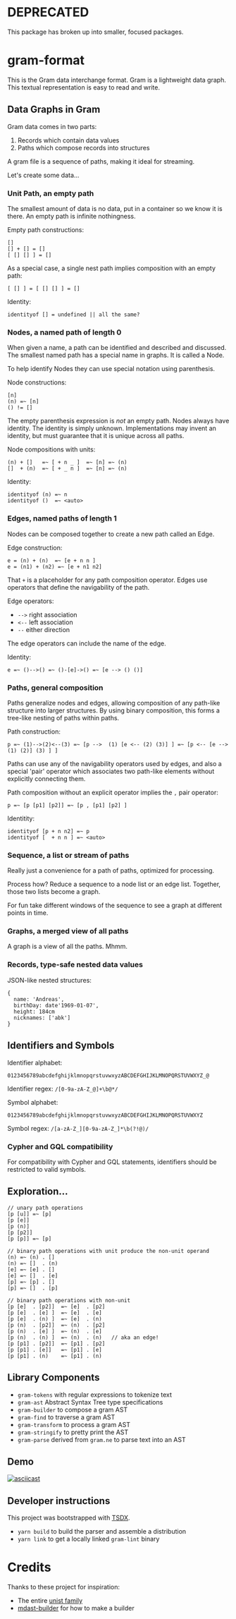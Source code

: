 # DEPRECATED

This package has broken up into smaller, focused packages. 

# gram-format

This is the Gram data interchange format. Gram is a lightweight data graph.
This textual representation is easy to read and write. 

## Data Graphs in Gram

Gram data comes in two parts:

1. Records which contain data values
2. Paths which compose records into structures

A gram file is a sequence of paths, making it ideal for streaming.

Let's create some data...

### Unit Path, an empty path

The smallest amount of data is no data, put in a container so we know
it is there. An empty path is infinite nothingness. 

Empty path constructions:

```
[]
[] + [] = []
[ [] [] ] = []
```

As a special case, a single nest path implies composition with an empty path:
```
[ [] ] = [ [] [] ] = []
```

Identity:
```
identityof [] = undefined || all the same?
```

### Nodes, a named path of length 0

When given a name, a path can be identified and described and discussed. 
The smallest named path has a special name in graphs. It is called a Node. 

To help identify Nodes they can use special notation using parenthesis. 

Node constructions:
```
[n]
(n) =~ [n]
() != []
```

The empty parenthesis expression is _not_ an empty path. Nodes always
have identity. The identity is simply unknown. Implementations may
invent an identity, but must guarantee that it is unique across all paths.

Node compositions with units:
```
(n) + []   =~ [ + n _ ]  =~ [n] =~ (n)
[]  + (n)  =~ [ + _ n ]  =~ [n] =~ (n)
```

Identity:
```
identityof (n) =~ n
identityof ()  =~ <auto>
```

### Edges, named paths of length 1

Nodes can be composed together to create a new path called an Edge.

Edge construction:
```
e = (n) + (n)  =~ [e + n n ]
e = (n1) + (n2) =~ [e + n1 n2]
```

That `+` is a placeholder for any path composition operator. 
Edges use operators that define the navigability of the path.

Edge operators:
- `-->` right association
- `<--` left association
-  `--` either direction

The edge operators can include the name of the edge.

Identity:
```
e =~ ()-->() =~ ()-[e]->() =~ [e --> () ()]

```


### Paths, general composition

Paths generalize nodes and edges, allowing composition of any path-like
structure into larger structures. By using binary composition, this
forms a tree-like nesting of paths within paths.

Path construction:
```
p =~ (1)-->(2)<--(3) =~ [p -->  (1) [e <-- (2) (3)] ] =~ [p <-- [e --> (1) (2)] (3) ] ]
```

Paths can use any of the navigability operators used by edges,
and also a special 'pair' operator which associates two
path-like elements without explicitly connecting them.

Path composition without an explicit operator implies the `,` pair operator:

```
p =~ [p [p1] [p2]] =~ [p , [p1] [p2] ]
```


Identitity:
```
identityof [p + n n2] =~ p
identityof [  + n n ] =~ <auto>
```

### Sequence, a list or stream of paths

Really just a convenience for a path of paths, optimized
for processing.

Process how? Reduce a sequence to a node list or an edge list. 
Together, those two lists become a graph.

For fun take different windows of the sequence to see a 
graph at different points in time.

### Graphs, a merged view of all paths

A graph is a view of all the paths. Mhmm. 

### Records, type-safe nested data values

JSON-like nested structures:

```
{
  name: 'Andreas',
  birthDay: date'1969-01-07',
  height: 184cm
  nicknames: ['abk']
}
```

## Identifiers and Symbols

Identifier alphabet:
```
0123456789abcdefghijklmnopqrstuvwxyzABCDEFGHIJKLMNOPQRSTUVWXYZ_@
```

Identifier regex: `/[0-9a-zA-Z_@]+\b@*/`

Symbol alphabet:
```
0123456789abcdefghijklmnopqrstuvwxyzABCDEFGHIJKLMNOPQRSTUVWXYZ
```

Symbol regex: `/[a-zA-Z_][0-9a-zA-Z_]*\b(?!@)/`

### Cypher and GQL compatibility

For compatibility with Cypher and GQL statements, identifiers
should be restricted to valid symbols.


## Exploration...

```
// unary path operations
[p [u]] =~ [p]
[p [e]]
[p (n)]
[p [p2]]
[p [p]] =~ [p]

// binary path operations with unit produce the non-unit operand
(n) =~ (n) . []
(n) =~ []  . (n)
[e] =~ [e] . []
[e] =~ []  . [e]
[p] =~ [p] . []
[p] =~ []  . [p]

// binary path operations with non-unit
[p [e]  . [p2]]  =~ [e]  . [p2]
[p [e]  . [e] ]  =~ [e]  . [e]
[p [e]  . (n) ]  =~ [e]  . (n)
[p (n)  . [p2]]  =~ (n)  . [p2]
[p (n)  . [e] ]  =~ (n)  . [e]
[p (n)  . (n) ]  =~ (n)  . (n)   // aka an edge!
[p [p1] . [p2]]  =~ [p1] . [p2]
[p [p1] . [e]]   =~ [p1] . [e]
[p [p1] . (n)    =~ [p1] . (n)
```

## Library Components

- `gram-tokens` with regular expressions to tokenize text
- `gram-ast` Abstract Syntax Tree type specifications
- `gram-builder` to compose a gram AST
- `gram-find` to traverse a gram AST
- `gram-transform` to process a gram AST
- `gram-stringify` to pretty print the AST
- `gram-parse` derived from `gram.ne` to parse text into an AST

## Demo

[![asciicast](https://asciinema.org/a/327270.svg)](https://asciinema.org/a/327270)

## Developer instructions

This project was bootstrapped with [TSDX](https://github.com/jaredpalmer/tsdx).

- `yarn build` to build the parser and assemble a distribution
- `yarn link` to get a locally linked `gram-lint` binary

# Credits

Thanks to these project for inspiration:

- The entire [unist family](https://unifiedjs.com)
- [mdast-builder](https://github.com/mike-north/mdast-builder) for how to make a builder